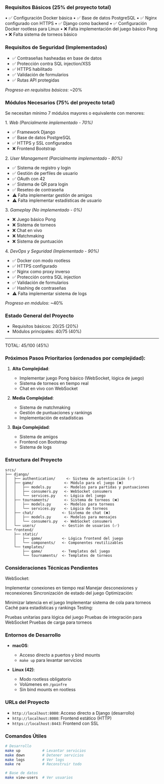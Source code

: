 ### Requisitos Básicos (25% del proyecto total)
•⁠  ⁠✅ Configuración Docker básica
•⁠  ⁠✅ Base de datos PostgreSQL
•⁠  ⁠✅ Nginx configurado con HTTPS
•⁠  ⁠✅ Django como backend
•⁠  ⁠✅ Configuración Docker rootless para Linux
•⁠  ⁠❌ Falta implementación del juego básico Pong
•⁠  ⁠❌ Falta sistema de torneos básico

### Requisitos de Seguridad (Implementados)
- ✅ Contraseñas hasheadas en base de datos
- ✅ Protección contra SQL injection/XSS
- ✅ HTTPS habilitado
- ✅ Validación de formularios
- ✅ Rutas API protegidas

*Progreso en requisitos básicos*: ~20%

### Módulos Necesarios (75% del proyecto total)
Se necesitan mínimo 7 módulos mayores o equivalente con menores:

1.⁠ ⁠*Web (Parcialmente implementado - 70%)*
   - ✅ Framework Django
   - ✅ Base de datos PostgreSQL
   - ✅ HTTPS y SSL configurados
   - ❌ Frontend Bootstrap

2.⁠ ⁠*User Management (Parcialmente implementado - 80%)*
   - ✅ Sistema de registro y login
   - ✅ Gestión de perfiles de usuario
   - ✅ OAuth con 42
   - ✅ Sistema de QR para login
   - ✅ Reseteo de contraseña
   - ⚠️ Falta implementar gestión de amigos
   - ⚠️ Falta implementar estadísticas de usuario

3.⁠ ⁠*Gameplay (No implementado - 0%)*
   - ❌ Juego básico Pong
   - ❌ Sistema de torneos
   - ❌ Chat en vivo
   - ❌ Matchmaking
   - ❌ Sistema de puntuación

4.⁠ ⁠*DevOps y Seguridad (Implementado - 90%)*
   - ✅ Docker con modo rootless
   - ✅ HTTPS configurado
   - ✅ Nginx como proxy inverso
   - ✅ Protección contra SQL injection
   - ✅ Validación de formularios
   - ✅ Hashing de contraseñas
   - ⚠️ Falta implementar sistema de logs

*Progreso en módulos*: ~40%

### Estado General del Proyecto
- Requisitos básicos:    20/25  (20%)
- Módulos principales:   40/75  (40%)
-----------------------------------
TOTAL:                  45/100 (45%)


### Próximos Pasos Prioritarios (ordenados por complejidad):

1. **Alta Complejidad**:
   - Implementar juego Pong básico (WebSocket, lógica de juego)
   - Sistema de torneos en tiempo real
   - Chat en vivo con WebSocket

2. **Media Complejidad**:
   - Sistema de matchmaking
   - Gestión de puntuaciones y rankings
   - Implementación de estadísticas

3. **Baja Complejidad**:
   - Sistema de amigos
   - Frontend con Bootstrap
   - Sistema de logs

### Estructura del Proyecto

```plaintext
srcs/
├── django/
│   ├── authentication/     <- Sistema de autenticación (✅)
│   ├── game/              <- Módulo para el juego (❌)
│   │   ├── models.py      <- Modelos para partidas y puntuaciones
│   │   ├── consumers.py   <- WebSocket consumers
│   │   └── services.py    <- Lógica del juego
│   ├── tournaments/       <- Sistema de torneos (❌)
│   │   ├── models.py      <- Modelos para torneos
│   │   └── services.py    <- Lógica de torneos
│   ├── chat/             <- Sistema de chat (❌)
│   │   ├── models.py      <- Modelos para mensajes
│   │   └── consumers.py   <- WebSocket consumers
│   └── users/            <- Gestión de usuarios (✅)
└── frontend/
    ├── static/
    │   ├── game/         <- Lógica frontend del juego
    │   └── components/   <- Componentes reutilizables
    └── templates/
        ├── game/         <- Templates del juego
        └── tournaments/  <- Templates de torneos
```

### Consideraciones Técnicas Pendientes

WebSocket:

Implementar conexiones en tiempo real
Manejar desconexiones y reconexiones
Sincronización de estado del juego
Optimización:

Minimizar latencia en el juego
Implementar sistema de cola para torneos
Caché para estadísticas y rankings
Testing:

Pruebas unitarias para lógica del juego
Pruebas de integración para WebSocket
Pruebas de carga para torneos

### Entornos de Desarrollo

- **macOS**: 
  - Acceso directo a puertos y bind mounts
  - `make up` para levantar servicios

- **Linux (42)**: 
  - Modo rootless obligatorio
  - Volúmenes en `/goinfre`
  - Sin bind mounts en rootless

### URLs del Proyecto
- `http://localhost:8000`: Acceso directo a Django (desarrollo)
- `http://localhost:8080`: Frontend estático (HTTP)
- `https://localhost:8443`: Frontend con SSL

### Comandos Útiles
```bash
# Desarrollo
make up          # Levantar servicios
make down        # Detener servicios
make logs        # Ver logs
make re          # Reconstruir todo

# Base de datos
make view-users  # Ver usuarios